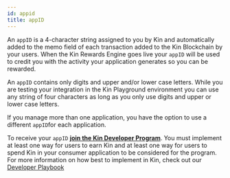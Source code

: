 ```yaml
---
id: appid
title: appID
---
```


An `appID` is a 4-character string assigned to you by Kin and automatically added to the memo field of each transaction added to the Kin Blockchain by your users. When the Kin Rewards Engine goes live your `appID` will be used to credit you with the activity your application generates so you can be rewarded.

An `appID` contains only digits and upper and/or lower case letters. While you are testing your integration in the Kin Playground environment you can use any string of four characters as long as you only use digits and upper or lower case letters.

If you manage more than one application, you have the option to use a different `appID`for each application.

To receive your `appID` [**join the Kin Developer Program**](https://docs.google.com/forms/d/e/1FAIpQLSc4ugsSDuhU1DI8Ub8qF0lhfQRyFdyM8gGZwAR_GXmgXDt0Rg/viewform). You must implement at least one way for users to earn Kin and at least one way for users to spend Kin in your consumer application to be considered for the program. For more information on how best to implement in Kin, check out our [Developer Playbook](https://developers.kinecosystem.com/Kin%20Developer%20Program%20Playbook%202.0.pdf)

